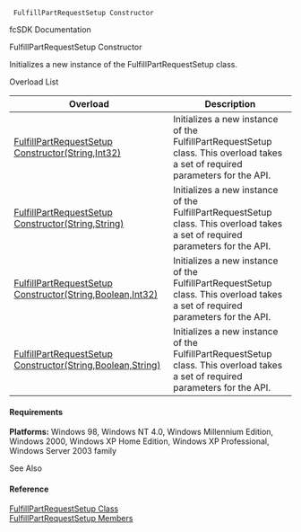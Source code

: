 ﻿     FulfillPartRequestSetup Constructor                                                   

fcSDK Documentation

FulfillPartRequestSetup Constructor

Initializes a new instance of the FulfillPartRequestSetup class.

Overload List

| Overload | Description |
| --- | --- |
| [FulfillPartRequestSetup Constructor(String,Int32)](FChoice.Toolkits.Clarify~FChoice.Toolkits.Clarify.Logistics.FulfillPartRequestSetup~_ctor(String,Int32).md) | Initializes a new instance of the FulfillPartRequestSetup class. This overload takes a set of required parameters for the API.   |
| [FulfillPartRequestSetup Constructor(String,String)](FChoice.Toolkits.Clarify~FChoice.Toolkits.Clarify.Logistics.FulfillPartRequestSetup~_ctor(String,String).md) | Initializes a new instance of the FulfillPartRequestSetup class. This overload takes a set of required parameters for the API.   |
| [FulfillPartRequestSetup Constructor(String,Boolean,Int32)](FChoice.Toolkits.Clarify~FChoice.Toolkits.Clarify.Logistics.FulfillPartRequestSetup~_ctor(String,Boolean,Int32).md) | Initializes a new instance of the FulfillPartRequestSetup class. This overload takes a set of required parameters for the API.   |
| [FulfillPartRequestSetup Constructor(String,Boolean,String)](FChoice.Toolkits.Clarify~FChoice.Toolkits.Clarify.Logistics.FulfillPartRequestSetup~_ctor(String,Boolean,String).md) | Initializes a new instance of the FulfillPartRequestSetup class. This overload takes a set of required parameters for the API.   |

#### Requirements

**Platforms:** Windows 98, Windows NT 4.0, Windows Millennium Edition, Windows 2000, Windows XP Home Edition, Windows XP Professional, Windows Server 2003 family

See Also

#### Reference

[FulfillPartRequestSetup Class](FChoice.Toolkits.Clarify~FChoice.Toolkits.Clarify.Logistics.FulfillPartRequestSetup.md)  
[FulfillPartRequestSetup Members](FChoice.Toolkits.Clarify~FChoice.Toolkits.Clarify.Logistics.FulfillPartRequestSetup_members.md)
